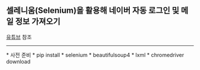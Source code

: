 ## 셀레니움(Selenium)을 활용해 네이버 자동 로그인 및 메일 정보 가져오기

[유튜브](https://www.youtube.com/watch?v=UenvOvag0B4) 참조
<hr>
* 사전 준비
 * pip install
  * selenium
  * beautifulsoup4
  * lxml
 * chromedriver download

